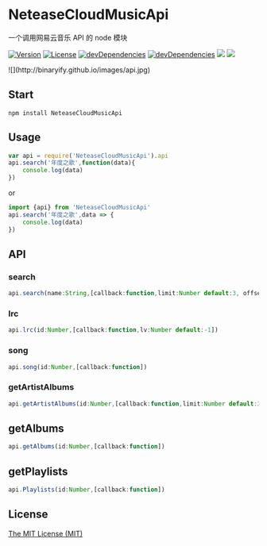 # NeteaseCloudMusicApi
一个调用网易云音乐 API 的 node 模块
<p>
<a href="https://www.npmjs.com/package/NeteaseCloudMusicApi"><img src="https://img.shields.io/npm/v/NeteaseCloudMusicApi.svg" alt="Version"></a>
<a href="https://www.npmjs.com/package/NeteaseCloudMusicApi"><img src="https://img.shields.io/npm/l/NeteaseCloudMusicApi.svg" alt="License"></a>
<a href="https://www.npmjs.com/package/NeteaseCloudMusicApi"><img src="https://img.shields.io/david/dev/binaryify/NeteaseCloudMusicApi.svg" alt="devDependencies" ></a>
<a href="https://www.npmjs.com/package/NeteaseCloudMusicApi"><img src="https://img.shields.io/david/binaryify/NeteaseCloudMusicApi.svg" alt="devDependencies" ></a>
<a href="https://codeclimate.com/github/Binaryify/NeteaseCloudMusicApi"><img src="https://codeclimate.com/github/Binaryify/NeteaseCloudMusicApi/badges/gpa.svg" /></a>
<a href="https://travis-ci.org/Binaryify/NeteaseCloudMusicApi"><img src="https://api.travis-ci.org/Binaryify/NeteaseCloudMusicApi.svg?branch=master" /></a>
</p>
![](http://binaryify.github.io/images/api.jpg)

## Start
``` shell
npm install NeteaseCloudMusicApi
```

## Usage
``` javascript
var api = require('NeteaseCloudMusicApi').api
api.search('年度之歌',function(data){
    console.log(data)
})
```
or
``` javascript
import {api} from 'NeteaseCloudMusicApi'
api.search('年度之歌',data => {
    console.log(data)
})
```

## API

### search
``` javascript
api.search(name:String,[callback:function,limit:Number default:3, offset:Number default:0])
```

### lrc
``` javascript
api.lrc(id:Number,[callback:function,lv:Number default:-1])
```

### song

``` javascript
api.song(id:Number,[callback:function])
```

### getArtistAlbums

``` javascript
api.getArtistAlbums(id:Number,[callback:function,limit:Number default:3, offset:Number default:0])
```

## getAlbums

``` javascript
api.getAlbums(id:Number,[callback:function])
```

## getPlaylists

``` javascript
api.Playlists(id:Number,[callback:function])
```

## License
[The MIT License (MIT)](LICENSE)
